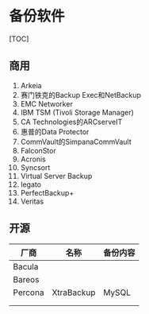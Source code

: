 # 备份软件
[TOC]
## 商用
1. Arkeia
2. 赛门铁克的Backup Exec和NetBackup
3. EMC Networker
4. IBM TSM (Tivoli Storage Manager)
5. CA Technologies的ARCserveIT
6. 惠普的Data Protector
7. CommVault的SimpanaCommVault
8. FalconStor
9. Acronis
10. Syncsort
11. Virtual Server Backup
12. legato
13. PerfectBackup+
14. Veritas

## 开源



| 厂商    | 名称       | 备份内容 |
| ------- | ---------- | -------- |
| Bacula  |            |          |
| Bareos  |            |          |
| Percona | XtraBackup | MySQL    |
|         |            |          |
|         |            |          |

